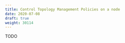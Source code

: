 ```yaml
---
title: Control Topology Management Policies on a node
date: 2020-07-08
draft: true
weight: 30114
---
```

TODO
